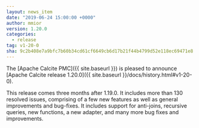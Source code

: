```yaml
---
layout: news_item
date: "2019-06-24 15:00:00 +0000"
author: mmior
version: 1.20.0
categories:
  - release
tag: v1-20-0
sha: 9c2b408e7a9bfc7b60b34cd61cf6649cb6d17b21f44b4799d52e118ec69471e8
---
```


<!--
{% comment %}
Licensed to the Apache Software Foundation (ASF) under one or more
contributor license agreements.  See the NOTICE file distributed with
this work for additional information regarding copyright ownership.
The ASF licenses this file to you under the Apache License, Version 2.0
(the "License"); you may not use this file except in compliance with
the License.  You may obtain a copy of the License at

http://www.apache.org/licenses/LICENSE-2.0

Unless required by applicable law or agreed to in writing, software
distributed under the License is distributed on an "AS IS" BASIS,
WITHOUT WARRANTIES OR CONDITIONS OF ANY KIND, either express or implied.
See the License for the specific language governing permissions and
limitations under the License.
{% endcomment %}
-->

The [Apache Calcite PMC]({{ site.baseurl }}) is pleased to announce [Apache Calcite release 1.20.0]({{ site.baseurl }}/docs/history.html#v1-20-0).

This release comes three months after 1.19.0. It includes more than 130 resolved issues, comprising of a few new features as well as general improvements and bug-fixes. It includes support for anti-joins, recursive queries, new functions, a new adapter, and many more bug fixes and improvements.
